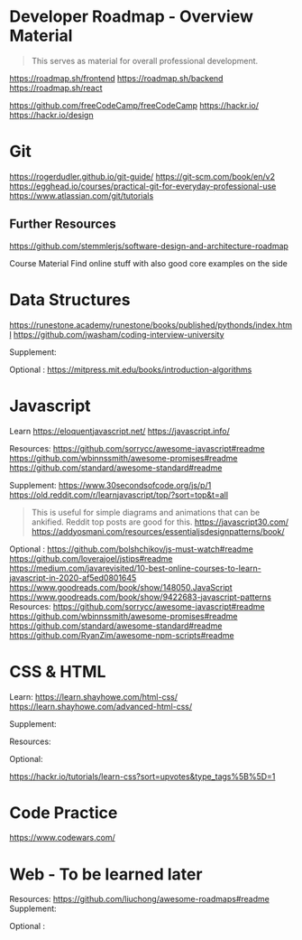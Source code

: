 # Developer Roadmap - Overview Material
> This serves as material for overall professional development. 

https://roadmap.sh/frontend
https://roadmap.sh/backend
https://roadmap.sh/react



https://github.com/freeCodeCamp/freeCodeCamp
https://hackr.io/
https://hackr.io/design




# Git
https://rogerdudler.github.io/git-guide/
https://git-scm.com/book/en/v2
https://egghead.io/courses/practical-git-for-everyday-professional-use
https://www.atlassian.com/git/tutorials


## Further Resources
https://github.com/stemmlerjs/software-design-and-architecture-roadmap

Course Material
Find online stuff with also good core examples on the side

# Data Structures
https://runestone.academy/runestone/books/published/pythonds/index.html
https://github.com/jwasham/coding-interview-university

Supplement: 

Optional :
https://mitpress.mit.edu/books/introduction-algorithms



# Javascript
Learn
https://eloquentjavascript.net/
https://javascript.info/

Resources:
https://github.com/sorrycc/awesome-javascript#readme
https://github.com/wbinnssmith/awesome-promises#readme
https://github.com/standard/awesome-standard#readme

Supplement: 
https://www.30secondsofcode.org/js/p/1
https://old.reddit.com/r/learnjavascript/top/?sort=top&t=all
> This is useful for simple diagrams and animations that can be ankified. Reddit top posts are good for this. 
https://javascript30.com/
https://addyosmani.com/resources/essentialjsdesignpatterns/book/

Optional :
https://github.com/bolshchikov/js-must-watch#readme
https://github.com/loverajoel/jstips#readme
https://medium.com/javarevisited/10-best-online-courses-to-learn-javascript-in-2020-af5ed0801645
https://www.goodreads.com/book/show/148050.JavaScript
https://www.goodreads.com/book/show/9422683-javascript-patterns
Resources:
https://github.com/sorrycc/awesome-javascript#readme
https://github.com/wbinnssmith/awesome-promises#readme
https://github.com/standard/awesome-standard#readme
https://github.com/RyanZim/awesome-npm-scripts#readme



# CSS & HTML 
Learn:
https://learn.shayhowe.com/html-css/
https://learn.shayhowe.com/advanced-html-css/

Supplement:

Resources: 

Optional:






https://hackr.io/tutorials/learn-css?sort=upvotes&type_tags%5B%5D=1




# Code Practice 
https://www.codewars.com/


# Web - To be learned later

Resources:
https://github.com/liuchong/awesome-roadmaps#readme
Supplement: 

Optional :